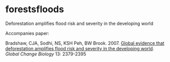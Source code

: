 # forestsfloods
Deforestation amplifies flood risk and severity in the developing world

Accompanies paper:

Bradshaw, CJA, Sodhi, NS, KSH Peh, BW Brook. 2007. <a href="http://dx.doi.org/10.1111/j.1365-2486.2007.01446.x">Global evidence that deforestation amplifies flood risk and severity in the developing world</a>. <em>Global Change Biology</em> 13: 2379-2395

